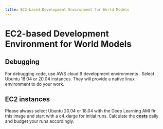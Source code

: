 ```yaml
---
title: EC2-based Development Environment for World Models
---
```


#  EC2-based Development Environment for World Models

## Debugging

For debugging code, use AWS cloud 9 development environments . Select Ubuntu 18.04 or 20.04 instances. They will provide a native linux environment to do your work. 

## EC2 instances

Please always select Ubuntu 20.04 or 18.04 with the Deep Learning AMI fir this image and start with a c4.xlarge for initial runs. Calculate the [**costs**](https://aws.amazon.com/ec2/pricing/on-demand/) daily and budget your runs accordingly. 
